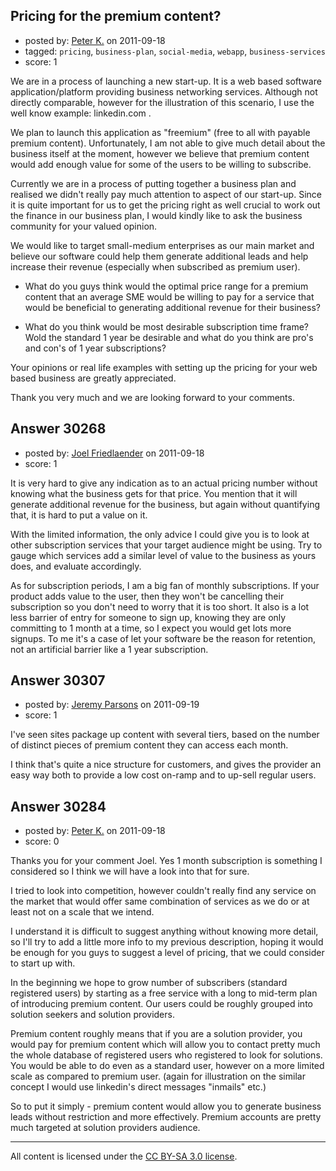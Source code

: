 ## Pricing for the premium content?

- posted by: [Peter K.](https://stackexchange.com/users/-1/13392-peter-k) on 2011-09-18
- tagged: `pricing`, `business-plan`, `social-media`, `webapp`, `business-services`
- score: 1

We are in a process of launching a new start-up. It is a web based software application/platform providing business networking services. Although not directly comparable, however for the illustration of this scenario, I use the well know example: linkedin.com .

We plan to launch this application as "freemium" (free to all with payable premium content). Unfortunately, I am not able to give much detail about the business itself at the moment, however we believe that premium content would add enough value for some of the users to be willing to subscribe.

Currently we are in a process of putting together a business plan and realised we didn't really pay much attention to aspect of our start-up. Since it is quite important for us to get the pricing right as well crucial to work out the finance in our business plan, I would kindly like to ask the business community for your valued opinion.

We would like to target small-medium enterprises as our main market and believe our software could help them generate additional leads and help increase their revenue (especially when subscribed as premium user).

 - What do you guys think would the optimal price range for a premium content that an average SME would be willing to pay for a service that would be beneficial to generating additional revenue for their business?

- What do you think would be most desirable subscription time frame? Wold the standard 1 year be desirable and what do you think are pro's and con's of 1 year subscriptions?

Your opinions or real life examples with setting up the pricing for your web based business are greatly appreciated.

Thank you very much and we are looking forward to your comments.


## Answer 30268

- posted by: [Joel Friedlaender](https://stackexchange.com/users/-1/5543-joel-friedlaender) on 2011-09-18
- score: 1

It is very hard to give any indication as to an actual pricing number without knowing what the business gets for that price. You mention that it will generate additional revenue for the business, but again without quantifying that, it is hard to put a value on it.

With the limited information, the only advice I could give you is to look at other subscription services that your target audience might be using. Try to gauge which services add a similar level of value to the business as yours does, and evaluate accordingly.

As for subscription periods, I am a big fan of monthly subscriptions. If your product adds value to the user, then they won't be cancelling their subscription so you don't need to worry that it is too short. It also is a lot less barrier of entry for someone to sign up, knowing they are only committing to 1 month at a time, so I expect you would get lots more signups. To me it's a case of let your software be the reason for retention, not an artificial barrier like a 1 year subscription.


## Answer 30307

- posted by: [Jeremy Parsons](https://stackexchange.com/users/-1/4291-jeremy-parsons) on 2011-09-19
- score: 1

I've seen sites package up content with several tiers, based on the number of distinct pieces of premium content they can access each month.

I think that's quite a nice structure for customers, and gives the provider an easy way both to provide a low cost on-ramp and to up-sell regular users.


## Answer 30284

- posted by: [Peter K.](https://stackexchange.com/users/-1/13392-peter-k) on 2011-09-18
- score: 0

Thanks you for your comment Joel. Yes 1 month subscription is something I considered so I think we will have a look into that for sure.

I tried to look into competition, however couldn't really find any service on the market that would offer same combination of services as we do or at least not on a scale that we intend.

I understand it is difficult to suggest anything without knowing more detail, so I'll try to add a little more info to my previous description, hoping it would be enough for you guys to suggest a level of pricing, that we could consider to start up with.

In the beginning we hope to grow number of subscribers (standard registered users) by starting as a free service with a long to mid-term plan of introducing premium content. Our users could be roughly grouped into solution seekers and solution providers.

Premium content roughly means that if you are a solution provider, you would pay for premium content which will allow you to contact pretty much the whole database of registered users who registered to look for solutions. You would be able to do even as a standard user, however on a more limited scale as compared to premium user. (again for illustration on the similar concept I would use linkedin's direct messages "inmails" etc.)

So to put it simply - premium content would allow you to generate business leads without restriction and more effectively. Premium accounts are pretty much targeted at solution providers audience.



---

All content is licensed under the [CC BY-SA 3.0 license](https://creativecommons.org/licenses/by-sa/3.0/).
